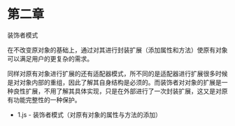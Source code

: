 # 第二章

装饰者模式

在不改变原对象的基础上，通过对其进行封装扩展（添加属性和方法）使原有对象可以满足用户的更复杂的需求。

同样对原有对象进行扩展的还有适配器模式，所不同的是适配器进行扩展很多时候是对对象内部的重组，因此了解其自身结构是必须的。而装饰者对对象的扩展是一种良性扩展，不用了解其具体实现，只是在外部进行了一次封装扩展，这又是对原有功能完整性的一种保护。

* 1.js - 装饰者模式（对原有对象的属性与方法的添加）